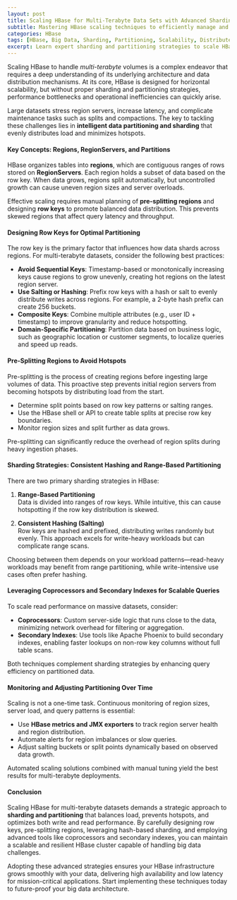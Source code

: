 ```yaml
---
layout: post  
title: Scaling HBase for Multi-Terabyte Data Sets with Advanced Sharding and Partitioning Strategies  
subtitle: Mastering HBase scaling techniques to efficiently manage and query multi-terabyte data using sharding and partitioning  
categories: HBase  
tags: [HBase, Big Data, Sharding, Partitioning, Scalability, Distributed Systems, NoSQL]  
excerpt: Learn expert sharding and partitioning strategies to scale HBase for multi-terabyte data sets, optimizing performance and resource utilization in large-scale NoSQL deployments.  
---
```

Scaling HBase to handle *multi-terabyte* volumes is a complex endeavor that requires a deep understanding of its underlying architecture and data distribution mechanisms. At its core, HBase is designed for horizontal scalability, but without proper sharding and partitioning strategies, performance bottlenecks and operational inefficiencies can quickly arise.

Large datasets stress region servers, increase latency, and complicate maintenance tasks such as splits and compactions. The key to tackling these challenges lies in **intelligent data partitioning and sharding** that evenly distributes load and minimizes hotspots.

#### Key Concepts: Regions, RegionServers, and Partitions

HBase organizes tables into **regions**, which are contiguous ranges of rows stored on **RegionServers**. Each region holds a subset of data based on the row key. When data grows, regions split automatically, but uncontrolled growth can cause uneven region sizes and server overloads.

Effective scaling requires manual planning of **pre-splitting regions** and designing **row keys** to promote balanced data distribution. This prevents skewed regions that affect query latency and throughput.

#### Designing Row Keys for Optimal Partitioning

The row key is the primary factor that influences how data shards across regions. For multi-terabyte datasets, consider the following best practices:

- **Avoid Sequential Keys**: Timestamp-based or monotonically increasing keys cause regions to grow unevenly, creating hot regions on the latest region server.
- **Use Salting or Hashing**: Prefix row keys with a hash or salt to evenly distribute writes across regions. For example, a 2-byte hash prefix can create 256 buckets.
- **Composite Keys**: Combine multiple attributes (e.g., user ID + timestamp) to improve granularity and reduce hotspotting.
- **Domain-Specific Partitioning**: Partition data based on business logic, such as geographic location or customer segments, to localize queries and speed up reads.

#### Pre-Splitting Regions to Avoid Hotspots

Pre-splitting is the process of creating regions before ingesting large volumes of data. This proactive step prevents initial region servers from becoming hotspots by distributing load from the start.

- Determine split points based on row key patterns or salting ranges.
- Use the HBase shell or API to create table splits at precise row key boundaries.
- Monitor region sizes and split further as data grows.

Pre-splitting can significantly reduce the overhead of region splits during heavy ingestion phases.

#### Sharding Strategies: Consistent Hashing and Range-Based Partitioning

There are two primary sharding strategies in HBase:

1. **Range-Based Partitioning**  
   Data is divided into ranges of row keys. While intuitive, this can cause hotspotting if the row key distribution is skewed.

2. **Consistent Hashing (Salting)**  
   Row keys are hashed and prefixed, distributing writes randomly but evenly. This approach excels for write-heavy workloads but can complicate range scans.

Choosing between them depends on your workload patterns—read-heavy workloads may benefit from range partitioning, while write-intensive use cases often prefer hashing.

#### Leveraging Coprocessors and Secondary Indexes for Scalable Queries

To scale read performance on massive datasets, consider:

- **Coprocessors**: Custom server-side logic that runs close to the data, minimizing network overhead for filtering or aggregation.
- **Secondary Indexes**: Use tools like Apache Phoenix to build secondary indexes, enabling faster lookups on non-row key columns without full table scans.

Both techniques complement sharding strategies by enhancing query efficiency on partitioned data.

#### Monitoring and Adjusting Partitioning Over Time

Scaling is not a one-time task. Continuous monitoring of region sizes, server load, and query patterns is essential:

- Use **HBase metrics and JMX exporters** to track region server health and region distribution.
- Automate alerts for region imbalances or slow queries.
- Adjust salting buckets or split points dynamically based on observed data growth.

Automated scaling solutions combined with manual tuning yield the best results for multi-terabyte deployments.

#### Conclusion

Scaling HBase for multi-terabyte datasets demands a strategic approach to **sharding and partitioning** that balances load, prevents hotspots, and optimizes both write and read performance. By carefully designing row keys, pre-splitting regions, leveraging hash-based sharding, and employing advanced tools like coprocessors and secondary indexes, you can maintain a scalable and resilient HBase cluster capable of handling big data challenges.

Adopting these advanced strategies ensures your HBase infrastructure grows smoothly with your data, delivering high availability and low latency for mission-critical applications. Start implementing these techniques today to future-proof your big data architecture.
